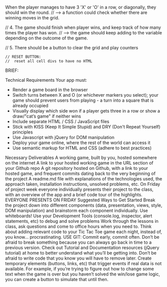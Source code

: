 When the player manages to have 3 'X' or 'O' in a row, or diagonally, they should win the round.
    // --> a function could check whether there are winning moves in the grid.

// 4. The game should finish when player wins, and keep track of how many times the player has won.
        // --> the game should keep adding to the variable depending on the outcome of the game.


// 5. There should be a button to clear the grid and play counters





    // RESET BUTTON:
    //  reset all cell divs to have no HTML












BRIEF:



Technical Requirements
Your app must:

- Render a game board in the browser
- Switch turns between X and O (or whichever markers you select); your game should prevent users from playing - a turn into a square that is already occupied
- Visually display which side won if a player gets three in a row or show a draw/"cat’s game" if neither wins
- Include separate HTML / CSS / JavaScript files
- Stick with KISS (Keep It Simple Stupid) and DRY (Don't Repeat Yourself) principles
- Use Javascript with jQuery for DOM manipulation
- Deploy your game online, where the rest of the world can access it
- Use semantic markup for HTML and CSS (adhere to best practices)




Necessary Deliverables
A working game, built by you, hosted somewhere on the internet
A link to your hosted working game in the URL section of your Github repo
A git repository hosted on Github, with a link to your hosted game, and frequent commits dating back to the very beginning of the project
A readme.md file with explanations of the technologies used, the approach taken, installation instructions, unsolved problems, etc.
On Friday of project week everyone individually presents their project to the class, with an overview of the app and a brief code tour of the highlights.
EVERYONE PRESENTS ON FRIDAY
Suggested Ways to Get Started
Break the project down into different components (data, presentation, views, style, DOM manipulation) and brainstorm each component individually. Use whiteboards!
Use your Development Tools (console.log, inspector, alert statements, etc) to debug and solve problems
Work through the lessons in class, ask questions and come to office hours when you need to. Think about adding relevant code to your Tic Tac Toe game each night, instead of, you know... procrastinating.
USE GIT: Commit early, commit often. Don’t be afraid to break something because you can always go back in time to a previous version.
Check out Tutorial and Documentation resources (jQuery tutorial) at home to better understand what you’ll be getting into.
Don’t be afraid to write code that you know you will have to remove later. Create temporary elements (buttons, links, etc) that trigger events if real data is not available. For example, if you’re trying to figure out how to change some text when the game is over but you haven’t solved the win/lose game logic, you can create a button to simulate that until then.

